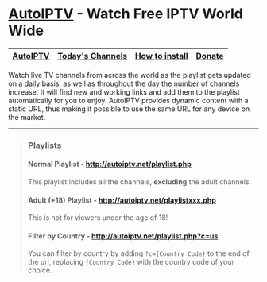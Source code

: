 # [AutoIPTV](http://autoiptv.net) - Watch Free IPTV World Wide

| [AutoIPTV](http://autoiptv.net) | [Today's Channels](http://autoiptv.net/pages/today) | [How to install](http://autoiptv.net/pages/setup) | [Donate](http://autoiptv.net/pages/donate) |
| ---- | ---- | ---- | ---- |

Watch live TV channels from across the world as the playlist gets updated on a daily basis, as well as throughout the day the number of channels increase. It will find new and working links and add them to the playlist automatically for you to enjoy. AutoIPTV provides dynamic content with a static URL, thus making it possible to use the same URL for any device on the market.

----

> ### Playlists
>
> #### Normal Playlist - http://autoiptv.net/playlist.php
>
> This playlist includes all the channels, **excluding** the adult channels. 
>
>
> #### Adult (+18) Playlist - http://autoiptv.net/playlistxxx.php
>
> This is not for viewers under the age of 18! 
>
>
> #### Filter by Country - http://autoiptv.net/playlist.php?c=us
>
> You can filter by country by adding `?c={Country Code}` to the end of the url, replacing `{Country Code}` with the country code of your choice.
